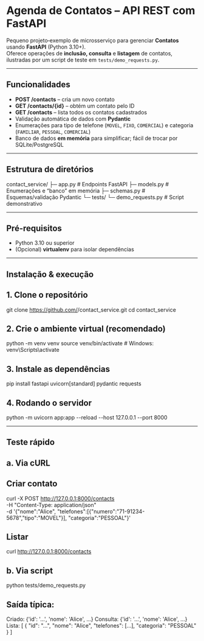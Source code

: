 # Agenda de Contatos – API REST com FastAPI

Pequeno projeto‐exemplo de microsserviço para gerenciar **Contatos** usando **FastAPI** (Python 3.10+).  
Oferece operações de **inclusão, consulta** e **listagem** de contatos, ilustradas por um script de teste em `tests/demo_requests.py`.

---

## Funcionalidades

- **POST /contacts** – cria um novo contato  
- **GET /contacts/{id}** – obtém um contato pelo ID  
- **GET /contacts** – lista todos os contatos cadastrados  
- Validação automática de dados com **Pydantic**  
- Enumerações para tipo de telefone (`MOVEL`, `FIXO`, `COMERCIAL`) e categoria (`FAMILIAR`, `PESSOAL`, `COMERCIAL`)  
- Banco de dados **em memória** para simplificar; fácil de trocar por SQLite/PostgreSQL

---

## Estrutura de diretórios
contact_service/
├─ app.py # Endpoints FastAPI
├─ models.py # Enumerações e “banco” em memória
├─ schemas.py # Esquemas/validação Pydantic
└─ tests/
└─ demo_requests.py # Script demonstrativo

---

## Pré-requisitos

- Python 3.10 ou superior  
- (Opcional) **virtualenv** para isolar dependências

---

## Instalação & execução

## 1. Clone o repositório
git clone https://github.com/<seu-usuario>/contact_service.git
cd contact_service

## 2. Crie o ambiente virtual (recomendado)
python -m venv venv
source venv/bin/activate  # Windows: venv\Scripts\activate

## 3. Instale as dependências
pip install fastapi uvicorn[standard] pydantic requests

## 4. Rodando o servidor
python -m uvicorn app:app --reload --host 127.0.0.1 --port 8000

---

## Teste rápido

## a. Via cURL

## Criar contato

curl -X POST http://127.0.0.1:8000/contacts \
    -H "Content-Type: application/json" \
    -d '{"nome":"Alice",
         "telefones":[{"numero":"71-91234-5678","tipo":"MOVEL"}],
         "categoria":"PESSOAL"}'

## Listar

curl http://127.0.0.1:8000/contacts

## b. Via script

python tests/demo_requests.py

## Saída típica:

Criado: {'id': '...', 'nome': 'Alice', ...}
Consulta: {'id': '...', 'nome': 'Alice', ...}
Lista: [
  {
    "id": "...",
    "nome": "Alice",
    "telefones": [...],
    "categoria": "PESSOAL"
  }
]
